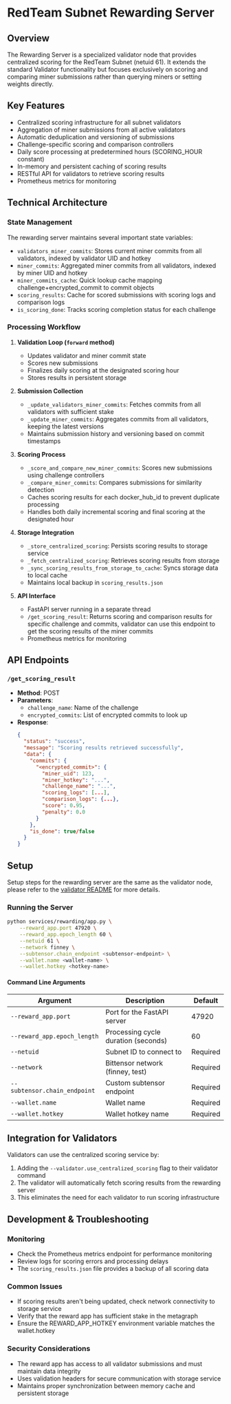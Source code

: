 # RedTeam Subnet Rewarding Server

## Overview
The Rewarding Server is a specialized validator node that provides centralized scoring for the RedTeam Subnet (netuid 61). It extends the standard Validator functionality but focuses exclusively on scoring and comparing miner submissions rather than querying miners or setting weights directly.

## Key Features
- Centralized scoring infrastructure for all subnet validators
- Aggregation of miner submissions from all active validators
- Automatic deduplication and versioning of submissions
- Challenge-specific scoring and comparison controllers
- Daily score processing at predetermined hours (SCORING_HOUR constant)
- In-memory and persistent caching of scoring results
- RESTful API for validators to retrieve scoring results
- Prometheus metrics for monitoring

## Technical Architecture

### State Management
The rewarding server maintains several important state variables:
- `validators_miner_commits`: Stores current miner commits from all validators, indexed by validator UID and hotkey
- `miner_commits`: Aggregated miner commits from all validators, indexed by miner UID and hotkey
- `miner_commits_cache`: Quick lookup cache mapping challenge+encrypted_commit to commit objects
- `scoring_results`: Cache for scored submissions with scoring logs and comparison logs
- `is_scoring_done`: Tracks scoring completion status for each challenge

### Processing Workflow

1. **Validation Loop (`forward` method)**
   - Updates validator and miner commit state
   - Scores new submissions
   - Finalizes daily scoring at the designated scoring hour
   - Stores results in persistent storage

2. **Submission Collection**
   - `_update_validators_miner_commits`: Fetches commits from all validators with sufficient stake
   - `_update_miner_commits`: Aggregates commits from all validators, keeping the latest versions
   - Maintains submission history and versioning based on commit timestamps

3. **Scoring Process**
   - `_score_and_compare_new_miner_commits`: Scores new submissions using challenge controllers
   - `_compare_miner_commits`: Compares submissions for similarity detection
   - Caches scoring results for each docker_hub_id to prevent duplicate processing
   - Handles both daily incremental scoring and final scoring at the designated hour

4. **Storage Integration**
   - `_store_centralized_scoring`: Persists scoring results to storage service
   - `_fetch_centralized_scoring`: Retrieves scoring results from storage
   - `_sync_scoring_results_from_storage_to_cache`: Syncs storage data to local cache
   - Maintains local backup in `scoring_results.json`

5. **API Interface**
   - FastAPI server running in a separate thread
   - `/get_scoring_result`: Returns scoring and comparison results for specific challenge and commits, validator can use this endpoint to get the scoring results of the miner commits
   - Prometheus metrics for monitoring

## API Endpoints

### `/get_scoring_result`
- **Method**: POST
- **Parameters**:
  - `challenge_name`: Name of the challenge
  - `encrypted_commits`: List of encrypted commits to look up
- **Response**: 
  ```json
  {
    "status": "success",
    "message": "Scoring results retrieved successfully",
    "data": {
      "commits": {
        "<encrypted_commit>": {
          "miner_uid": 123,
          "miner_hotkey": "...",
          "challenge_name": "...",
          "scoring_logs": [...],
          "comparison_logs": {...},
          "score": 0.95,
          "penalty": 0.0
        }
      },
      "is_done": true/false
    }
  }
  ```

## Setup
Setup steps for the rewarding server are the same as the validator node, please refer to the [validator README](../../docs/1.validator.md) for more details.

### Running the Server
```bash
python services/rewarding/app.py \
    --reward_app.port 47920 \
    --reward_app.epoch_length 60 \
    --netuid 61 \
    --network finney \
    --subtensor.chain_endpoint <subtensor-endpoint> \
    --wallet.name <wallet-name> \
    --wallet.hotkey <hotkey-name>
```

#### Command Line Arguments
| Argument | Description | Default |
|----------|-------------|---------|
| `--reward_app.port` | Port for the FastAPI server | 47920 |
| `--reward_app.epoch_length` | Processing cycle duration (seconds) | 60 |
| `--netuid` | Subnet ID to connect to | Required |
| `--network` | Bittensor network (finney, test) | Required |
| `--subtensor.chain_endpoint` | Custom subtensor endpoint | Required |
| `--wallet.name` | Wallet name | Required |
| `--wallet.hotkey` | Wallet hotkey name | Required |

## Integration for Validators
Validators can use the centralized scoring service by:

1. Adding the `--validator.use_centralized_scoring` flag to their validator command
2. The validator will automatically fetch scoring results from the rewarding server 
3. This eliminates the need for each validator to run scoring infrastructure

## Development & Troubleshooting

### Monitoring
- Check the Prometheus metrics endpoint for performance monitoring
- Review logs for scoring errors and processing delays
- The `scoring_results.json` file provides a backup of all scoring data

### Common Issues
- If scoring results aren't being updated, check network connectivity to storage service
- Verify that the reward app has sufficient stake in the metagraph
- Ensure the REWARD_APP_HOTKEY environment variable matches the wallet.hotkey

### Security Considerations
- The reward app has access to all validator submissions and must maintain data integrity
- Uses validation headers for secure communication with storage service
- Maintains proper synchronization between memory cache and persistent storage
